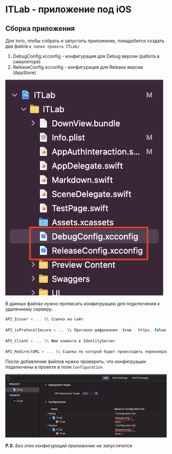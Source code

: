 # ITLab - приложение под iOS

## Сборка приложения
Для того, чтобы собрать и запустить приложение, понадобится создать два файла `в папке проекта ITLab/`
1. DebugConfig.xcconfig - конфигурация для Debug версии (работа в симуляторе)
2. ReleaseConfig.xcconfig - конфигурация для Release версии (AppStore)

![config1](img/config1.jpg)

В данных файлах нужно прописать конфигруацию для подключения к удаленному серверу:

```swift
API_Issuer = ... \\ Ссылка на сайт

API_isProtocolSecure = ... \\ Протокол шифрования. true - https, false - http. Сделанно это из за того, что xcconfig распознает двойной \ как комментарий

API_Client = ... \\ Имя клиента в IdentityServer

API_RedirectURL = ... \\ Ссылка по которой будет происходить перенаправление в IdentityServer
```

После добавление файлов нужно проверить, что конфигруации подключены в проекте в поле `Configuration`

![config2](img/config2.jpg)

***P.S.** Без этих конфигураций приложение не запуститится*
